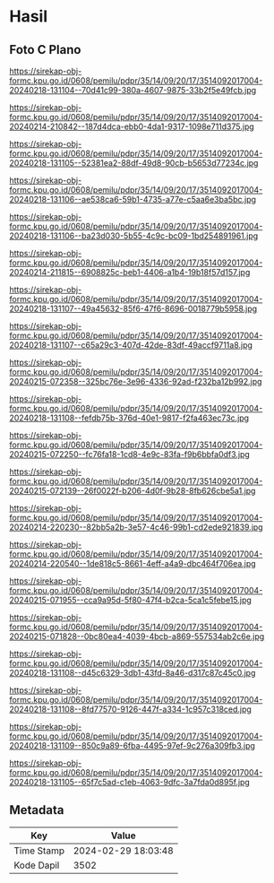 # Hasil

## Foto C Plano

https://sirekap-obj-formc.kpu.go.id/0608/pemilu/pdpr/35/14/09/20/17/3514092017004-20240218-131104--70d41c99-380a-4607-9875-33b2f5e49fcb.jpg

https://sirekap-obj-formc.kpu.go.id/0608/pemilu/pdpr/35/14/09/20/17/3514092017004-20240214-210842--187d4dca-ebb0-4da1-9317-1098e711d375.jpg

https://sirekap-obj-formc.kpu.go.id/0608/pemilu/pdpr/35/14/09/20/17/3514092017004-20240218-131105--52381ea2-88df-49d8-90cb-b5653d77234c.jpg

https://sirekap-obj-formc.kpu.go.id/0608/pemilu/pdpr/35/14/09/20/17/3514092017004-20240218-131106--ae538ca6-59b1-4735-a77e-c5aa6e3ba5bc.jpg

https://sirekap-obj-formc.kpu.go.id/0608/pemilu/pdpr/35/14/09/20/17/3514092017004-20240218-131106--ba23d030-5b55-4c9c-bc09-1bd254891961.jpg

https://sirekap-obj-formc.kpu.go.id/0608/pemilu/pdpr/35/14/09/20/17/3514092017004-20240214-211815--6908825c-beb1-4406-a1b4-19b18f57d157.jpg

https://sirekap-obj-formc.kpu.go.id/0608/pemilu/pdpr/35/14/09/20/17/3514092017004-20240218-131107--49a45632-85f6-47f6-8696-0018779b5958.jpg

https://sirekap-obj-formc.kpu.go.id/0608/pemilu/pdpr/35/14/09/20/17/3514092017004-20240218-131107--c65a29c3-407d-42de-83df-49accf9711a8.jpg

https://sirekap-obj-formc.kpu.go.id/0608/pemilu/pdpr/35/14/09/20/17/3514092017004-20240215-072358--325bc76e-3e96-4336-92ad-f232ba12b992.jpg

https://sirekap-obj-formc.kpu.go.id/0608/pemilu/pdpr/35/14/09/20/17/3514092017004-20240218-131108--fefdb75b-376d-40e1-9817-f2fa463ec73c.jpg

https://sirekap-obj-formc.kpu.go.id/0608/pemilu/pdpr/35/14/09/20/17/3514092017004-20240215-072250--fc76fa18-1cd8-4e9c-83fa-f9b6bbfa0df3.jpg

https://sirekap-obj-formc.kpu.go.id/0608/pemilu/pdpr/35/14/09/20/17/3514092017004-20240215-072139--26f0022f-b206-4d0f-9b28-8fb626cbe5a1.jpg

https://sirekap-obj-formc.kpu.go.id/0608/pemilu/pdpr/35/14/09/20/17/3514092017004-20240214-220230--82bb5a2b-3e57-4c46-99b1-cd2ede921839.jpg

https://sirekap-obj-formc.kpu.go.id/0608/pemilu/pdpr/35/14/09/20/17/3514092017004-20240214-220540--1de818c5-8661-4eff-a4a9-dbc464f706ea.jpg

https://sirekap-obj-formc.kpu.go.id/0608/pemilu/pdpr/35/14/09/20/17/3514092017004-20240215-071955--cca9a95d-5f80-47f4-b2ca-5ca1c5febe15.jpg

https://sirekap-obj-formc.kpu.go.id/0608/pemilu/pdpr/35/14/09/20/17/3514092017004-20240215-071828--0bc80ea4-4039-4bcb-a869-557534ab2c6e.jpg

https://sirekap-obj-formc.kpu.go.id/0608/pemilu/pdpr/35/14/09/20/17/3514092017004-20240218-131108--d45c6329-3db1-43fd-8a46-d317c87c45c0.jpg

https://sirekap-obj-formc.kpu.go.id/0608/pemilu/pdpr/35/14/09/20/17/3514092017004-20240218-131108--8fd77570-9126-447f-a334-1c957c318ced.jpg

https://sirekap-obj-formc.kpu.go.id/0608/pemilu/pdpr/35/14/09/20/17/3514092017004-20240218-131109--850c9a89-6fba-4495-97ef-9c276a309fb3.jpg

https://sirekap-obj-formc.kpu.go.id/0608/pemilu/pdpr/35/14/09/20/17/3514092017004-20240218-131105--65f7c5ad-c1eb-4063-9dfc-3a7fda0d895f.jpg


## Metadata

| Key        | Value               |
| ---------- | ------------------- |
| Time Stamp | 2024-02-29 18:03:48 |
| Kode Dapil | 3502                |



